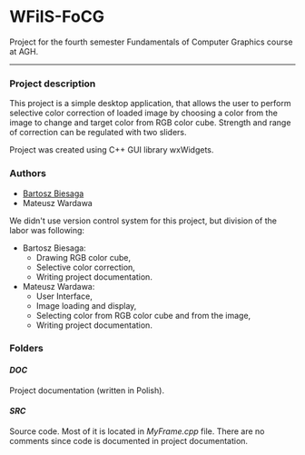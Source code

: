 # WFiIS-FoCG
Project for the fourth semester Fundamentals of Computer Graphics course at AGH.
___
### Project description
This project is a simple desktop application, that allows the user to perform selective color correction of loaded image by choosing a color from the image to change and target color from RGB color cube. Strength and range of correction can be regulated with two sliders.

Project was created using C++ GUI library wxWidgets.

### Authors
- [Bartosz Biesaga](https://github.com/Bartosz-Biesaga)
- Mateusz Wardawa
  
We didn't use version control system for this project, but division of the labor was following:
- Bartosz Biesaga:
  - Drawing RGB color cube,
  - Selective color correction,
  - Writing project documentation.
- Mateusz Wardawa:
  - User Interface,
  - Image loading and display,
  - Selecting color from RGB color cube and from the image,
  - Writing project documentation.
### Folders
####  *DOC*
Project documentation (written in Polish).

#### *SRC*
Source code. Most of it is located in *MyFrame.cpp* file. There are no comments since code is documented in project documentation.
